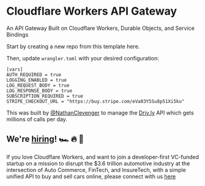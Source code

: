 # Cloudflare Workers API Gateway

An API Gateway Built on Cloudflare Workers, Durable Objects, and Service Bindings

Start by creating a new repo from this template here.

Then, update `wrangler.toml` with your desired configuration:
```
[vars]
AUTH_REQUIRED = true
LOGGING_ENABLED = true
LOG_REQUEST_BODY = true
LOG_RESPONSE_BODY = true
SUBSCRIPTION_REQUIRED = true
STRIPE_CHECKOUT_URL = "https://buy.stripe.com/eVa03Y5Su8p51Xi5ku"
```

This was built by [@NathanClevenger](https://github.com/nathanclevenger) to manage the [Driv.ly](https://driv.ly) API which gets millions of calls per day.


## We're [hiring](https://driv.ly)! 🏎️ 🔥 🚀
If you love Cloudflare Workers, and want to join a developer-first VC-funded startup on a mission to disrupt the $3.6 trillion automotive industry at the intersection of Auto Commerce, FinTech, and InsureTech, with a simple unified API to buy and sell cars online, please connect with us [here](https://driv.ly)
